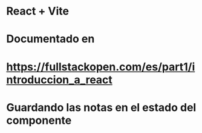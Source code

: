 # React + Vite
# Documentado en 
# https://fullstackopen.com/es/part1/introduccion_a_react

# Guardando las notas en el estado del componente
